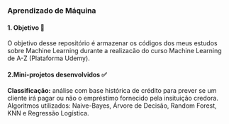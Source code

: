 ### Aprendizado de Máquina

####  1. Objetivo :dart: 
O objetivo desse repositório é armazenar os códigos dos meus estudos sobre Machine Learning durante a realizacão do curso Machine Learning de A-Z (Plataforma Udemy). 


####  2.Mini-projetos desenvolvidos :white_check_mark:
**Classificação:** análise com base histórica de crédito para prever se um cliente irá pagar ou não o empréstimo fornecido pela insituição credora. Algoritmos utilizados: Naive-Bayes, Árvore de Decisão, Random Forest, KNN e Regressão Logística.
